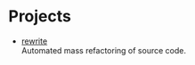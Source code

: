 # Projects

- [rewrite](https://github.com/openrewrite/rewrite)
  <br/>Automated mass refactoring of source code.